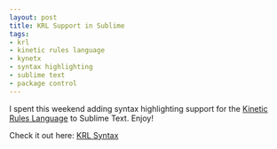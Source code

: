 ```yaml
---
layout: post
title: KRL Support in Sublime
tags:
- krl
- kinetic rules language
- kynetx
- syntax highlighting
- sublime text
- package control 
---
```


I spent this weekend adding syntax highlighting support for the [Kinetic Rules Language][1] to Sublime Text. Enjoy!

Check it out here: [KRL Syntax][2]

[1]: http://developer.kynetx.com
[2]: https://sublime.wbond.net/packages/KRL%20%28Kinetic%20Rule%20Language%29%20Syntax